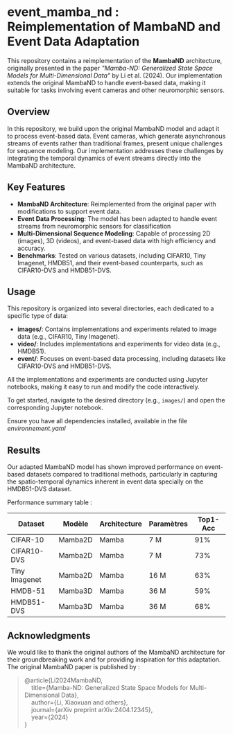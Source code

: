 # event_mamba_nd : Reimplementation of MambaND and Event Data Adaptation

This repository contains a reimplementation of the **MambaND** architecture, originally presented in the paper *"Mamba-ND: Generalized State Space Models for Multi-Dimensional Data"* by Li et al. (2024). Our implementation extends the original MambaND to handle event-based data, making it suitable for tasks involving event cameras and other neuromorphic sensors.

## Overview

In this repository, we build upon the original MambaND model and adapt it to process event-based data. Event cameras, which generate asynchronous streams of events rather than traditional frames, present unique challenges for sequence modeling. 
Our implementation addresses these challenges by integrating the temporal dynamics of event streams directly into the MambaND architecture.

## Key Features

- **MambaND Architecture**: Reimplemented from the original paper with modifications to support event data.
- **Event Data Processing**: The model has been adapted to handle event streams from neuromorphic sensors for classification
- **Multi-Dimensional Sequence Modeling**: Capable of processing 2D (images), 3D (videos), and event-based data with high efficiency and accuracy.
- **Benchmarks**: Tested on various datasets, including CIFAR10, Tiny Imagenet, HMDB51, and their event-based counterparts, such as CIFAR10-DVS and HMDB51-DVS.


## Usage 
This repository is organized into several directories, each dedicated to a specific type of data:

- **images/**: Contains implementations and experiments related to image data (e.g., CIFAR10, Tiny Imagenet).
- **video/**: Includes implementations and experiments for video data (e.g., HMDB51).
- **event/**: Focuses on event-based data processing, including datasets like CIFAR10-DVS and HMDB51-DVS.

All the implementations and experiments are conducted using Jupyter notebooks, making it easy to run and modify the code interactively.

To get started, navigate to the desired directory (e.g., `images/`) and open the corresponding Jupyter notebook.

Ensure you have all dependencies installed, available in the file *environnement.yaml*


## Results
Our adapted MambaND model has shown improved performance on event-based datasets compared to traditional methods, particularly in capturing the spatio-temporal dynamics inherent in event data specially on the HMDB51-DVS dataset. 

Performance summary table :

| Dataset        | Modèle   | Architecture | Paramètres | Top1-Acc |
|----------------|----------|--------------|------------|----------|
| CIFAR-10       | Mamba2D  | Mamba        | 7 M        | 91%      |
| CIFAR10-DVS    | Mamba2D  | Mamba        | 7 M        | 73%      |
| Tiny Imagenet  | Mamba2D  | Mamba        | 16 M       | 63%      |
| HMDB-51        | Mamba3D  | Mamba        | 36 M       | 59%      |
| HMDB51-DVS     | Mamba3D  | Mamba        | 36 M       | 68%      |


## Acknowledgments

We would like to thank the original authors of the MambaND architecture for their groundbreaking work and for providing inspiration for this adaptation. The original MambaND paper is published by :

> @article{Li2024MambaND,  
> &nbsp;&nbsp;&nbsp;&nbsp;title={Mamba-ND: Generalized State Space Models for Multi-Dimensional Data},  
> &nbsp;&nbsp;&nbsp;&nbsp;author={Li, Xiaoxuan and others},  
> &nbsp;&nbsp;&nbsp;&nbsp;journal={arXiv preprint arXiv:2404.12345},  
> &nbsp;&nbsp;&nbsp;&nbsp;year={2024}  
> }



